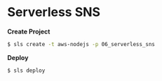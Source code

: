 # Serverless SNS

**Create Project**

```sh
$ sls create -t aws-nodejs -p 06_serverless_sns
```

**Deploy**
```sh
$ sls deploy
```



